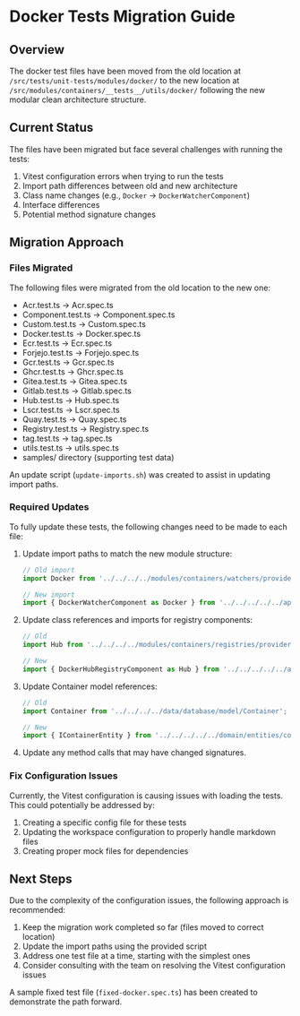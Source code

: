 # Docker Tests Migration Guide

## Overview

The docker test files have been moved from the old location at `/src/tests/unit-tests/modules/docker/` to the new location at `/src/modules/containers/__tests__/utils/docker/` following the new modular clean architecture structure.

## Current Status

The files have been migrated but face several challenges with running the tests:

1. Vitest configuration errors when trying to run the tests
2. Import path differences between old and new architecture
3. Class name changes (e.g., `Docker` → `DockerWatcherComponent`)
4. Interface differences 
5. Potential method signature changes

## Migration Approach

### Files Migrated

The following files were migrated from the old location to the new one:

- Acr.test.ts → Acr.spec.ts
- Component.test.ts → Component.spec.ts
- Custom.test.ts → Custom.spec.ts
- Docker.test.ts → Docker.spec.ts
- Ecr.test.ts → Ecr.spec.ts
- Forjejo.test.ts → Forjejo.spec.ts
- Gcr.test.ts → Gcr.spec.ts
- Ghcr.test.ts → Ghcr.spec.ts
- Gitea.test.ts → Gitea.spec.ts
- Gitlab.test.ts → Gitlab.spec.ts
- Hub.test.ts → Hub.spec.ts
- Lscr.test.ts → Lscr.spec.ts
- Quay.test.ts → Quay.spec.ts
- Registry.test.ts → Registry.spec.ts
- tag.test.ts → tag.spec.ts
- utils.test.ts → utils.spec.ts
- samples/ directory (supporting test data)

An update script (`update-imports.sh`) was created to assist in updating import paths.

### Required Updates

To fully update these tests, the following changes need to be made to each file:

1. Update import paths to match the new module structure:
   ```typescript
   // Old import
   import Docker from '../../../../modules/containers/watchers/providers/docker/Docker';
   
   // New import
   import { DockerWatcherComponent as Docker } from '../../../../../application/services/components/watcher/providers/docker/docker-watcher.component';
   ```

2. Update class references and imports for registry components:
   ```typescript
   // Old
   import Hub from '../../../../modules/containers/registries/providers/hub/Hub';
   
   // New
   import { DockerHubRegistryComponent as Hub } from '../../../../../application/services/components/registry/docker-hub-registry.component';
   ```

3. Update Container model references:
   ```typescript
   // Old
   import Container from '../../../../data/database/model/Container';
   
   // New
   import { IContainerEntity } from '../../../../../domain/entities/container.entity';
   ```

4. Update any method calls that may have changed signatures.

### Fix Configuration Issues

Currently, the Vitest configuration is causing issues with loading the tests. This could potentially be addressed by:

1. Creating a specific config file for these tests
2. Updating the workspace configuration to properly handle markdown files
3. Creating proper mock files for dependencies

## Next Steps

Due to the complexity of the configuration issues, the following approach is recommended:

1. Keep the migration work completed so far (files moved to correct location)
2. Update the import paths using the provided script
3. Address one test file at a time, starting with the simplest ones
4. Consider consulting with the team on resolving the Vitest configuration issues

A sample fixed test file (`fixed-docker.spec.ts`) has been created to demonstrate the path forward.